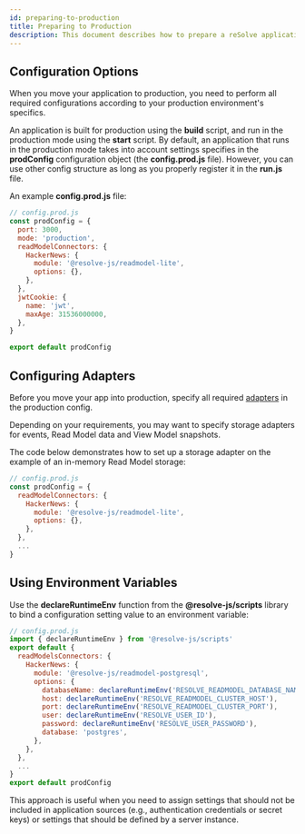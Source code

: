 ```yaml
---
id: preparing-to-production
title: Preparing to Production
description: This document describes how to prepare a reSolve application for deployment to a production server environment.
---
```


## Configuration Options

When you move your application to production, you need to perform all required configurations according to your production environment's specifics.

An application is built for production using the **build** script, and run in the production mode using the **start** script. By default, an application that runs in the production mode takes into account settings specifies in the **prodConfig** configuration object (the **config.prod.js** file). However, you can use other config structure as long as you properly register it in the **run.js** file.

An example **config.prod.js** file:

```js
// config.prod.js
const prodConfig = {
  port: 3000,
  mode: 'production',
  readModelConnectors: {
    HackerNews: {
      module: '@resolve-js/readmodel-lite',
      options: {},
    },
  },
  jwtCookie: {
    name: 'jwt',
    maxAge: 31536000000,
  },
}

export default prodConfig
```

## Configuring Adapters

Before you move your app into production, specify all required [adapters](adapters.md) in the production config.

Depending on your requirements, you may want to specify storage adapters for events, Read Model data and View Model snapshots.

The code below demonstrates how to set up a storage adapter on the example of an in-memory Read Model storage:

```js
// config.prod.js
const prodConfig = {
  readModelConnectors: {
    HackerNews: {
      module: '@resolve-js/readmodel-lite',
      options: {},
    },
  },
  ...
}
```

## Using Environment Variables

Use the **declareRuntimeEnv** function from the **@resolve-js/scripts** library to bind a configuration setting value to an environment variable:

```js
// config.prod.js
import { declareRuntimeEnv } from '@resolve-js/scripts'
export default {
  readModelsConnectors: {
    HackerNews: {
      module: '@resolve-js/readmodel-postgresql',
      options: {
        databaseName: declareRuntimeEnv('RESOLVE_READMODEL_DATABASE_NAME'),
        host: declareRuntimeEnv('RESOLVE_READMODEL_CLUSTER_HOST'),
        port: declareRuntimeEnv('RESOLVE_READMODEL_CLUSTER_PORT'),
        user: declareRuntimeEnv('RESOLVE_USER_ID'),
        password: declareRuntimeEnv('RESOLVE_USER_PASSWORD'),
        database: 'postgres',
      },
    },
  },
  ...
}
export default prodConfig
```

This approach is useful when you need to assign settings that should not be included in application sources (e.g., authentication credentials or secret keys) or settings that should be defined by a server instance.

